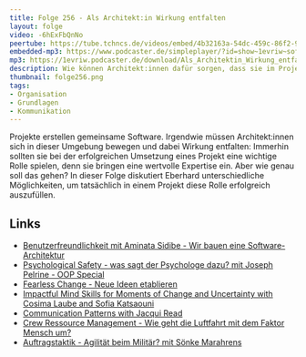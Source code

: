 ```yaml
---
title: Folge 256 - Als Architekt:in Wirkung entfalten
layout: folge
video: -6hExFbQnNo
peertube: https://tube.tchncs.de/videos/embed/4b32163a-54dc-459c-86f2-9e0348026f55
embedded-mp3: https://www.podcaster.de/simpleplayer/?id=show~1evriw~software-architektur-im-stream~pod-f6b83422deee3db8070edcbe7c8&v=1742568074
mp3: https://1evriw.podcaster.de/download/Als_Architektin_Wirkung_entfalten.mp3
description: Wie können Architekt:innen dafür sorgen, dass sie im Projekt wirksam sind?
thumbnail: folge256.png
tags:
- Organisation
- Grundlagen
- Kommunikation
---
```


Projekte erstellen gemeinsame Software. Irgendwie müssen
Architekt:innen sich in dieser Umgebung bewegen und dabei Wirkung
entfalten: Immerhin sollten sie bei der erfolgreichen Umsetzung eines
Projekt eine wichtige Rolle spielen, denn sie bringen eine wertvolle
Expertise ein. Aber wie genau soll das gehen? In dieser Folge
diskutiert Eberhard unterschiedliche Möglichkeiten, um tatsächlich in
einem Projekt diese Rolle erfolgreich auszufüllen.

## Links

- [Benutzerfreundlichkeit mit Aminata Sidibe - Wir bauen eine
  Software-Architektur](/2022/04/01/folge114.html)
- [Psychological Safety - was sagt der Psychologe dazu? mit Joseph
  Pelrine - OOP Special](/2023/06/02/folge167.html)
- [Fearless Change - Neue Ideen
  etablieren](/2024/09/27/episode233.html)
- [Impactful Mind Skills for Moments of Change and Uncertainty with
  Cosima Laube and Sofia Katsaouni](/2025/03/18/episode255.html)
- [Communication Patterns with Jacqui Read](/2025/03/14/folge254.html)
- [Crew Ressource Management - Wie geht die Luftfahrt mit dem Faktor
  Mensch um?](/2023/08/11/folge178.html)
- [Auftragstaktik - Agilität beim Militär? mit Sönke
  Marahrens](/2022/11/04/folge141.html)
